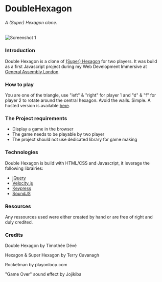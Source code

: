 # DoubleHexagon
###### A (Super) Hexagon clone.

![Screenshot 1](http://timdeve.github.io/Hosting/img/Double%20Hexagon/Screenshot1.jpg)

### Introduction
Double Hexagon is a clone of [(Super) Hexagon](http://terrycavanaghgames.com/hexagon/) for two players. It was build as a first Javascript project during my Web Development Immersive at [General Assembly London](https://generalassemb.ly/). 

### How to play
You are one of the triangle, use "left" & "right" for player 1 and "d" & "f" for player 2 to rotate around the central hexagon. Avoid the walls. Simple. A hosted version is available [here](http://timdeve.github.io/projects/DoubleHexagon/index.html).

### The Project requirements
* Display a game in the browser
* The game needs to be playable by two player
* The project should not use dedicated library for game making

### Technologies
Double Hexagon is build with HTML/CSS and Javascript, it leverage the following librairies:

* [jQuery](https://jquery.com/)
* [Velocity.js](http://julian.com/research/velocity/)
* [Keypress](https://dmauro.github.io/Keypress/)
* [SoundJS](http://createjs.com/soundjs)

### Resources
Any ressources used were either created by hand or are free of right and duly credited.

### Credits
Double Hexagon by Timothée Dévé

Hexagon & Super Hexagon by Terry Cavanagh

Rocketman by playonloop.com

"Game Over" sound effect by Jojikiba
